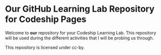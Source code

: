 # Our GitHub Learning Lab Repository for Codeship Pages

Welcome to **our** repository for your Codeship Learning Lab. This repository will be used during the different activities that I will be probing us through. 


This repository is licensed under cc-by.
